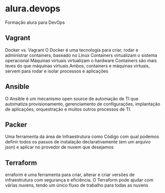 # alura.devops
Formação alura para DevOps

## Vagrant

Docker vs. Vagrant
O Docker é uma tecnologia para criar, rodar e administrar containers, baseado no Linux
Containers virtualizam o sistema operacional
Máquinas virtuais virtualizam o hardware
Containers são mais leves do que máquinas virtuais
Ambos, containers e máquinas virtuais, servem para rodar e isolar processos e aplicações

## Ansible

O Ansible é um mecanismo open source de automação de TI que automatiza provisionamento, gerenciamento de configurações, implantação de aplicações, orquestração e muitos outros processos de TI.

## Packer

Uma ferramenta da área de Infraestrutura como Código com qual podemos definir todos os passos de instalação declarativamente (em um arquivo json) e aplicar no provedor de nuvem que desejamos

## Terraform

erraform é uma ferramenta para criar, alterar e criar versões de infraestrutura com segurança e eficiência. O Terraform pode ajudar com várias nuvens, tendo um único fluxo de trabalho para todas as nuvens